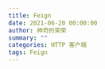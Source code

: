 ```yaml
---
title: Feign
date: 2021-06-20 00:00:00
author: 神奇的荣荣
summary: ""
categories: HTTP 客户端
tags: Feign
---
```


